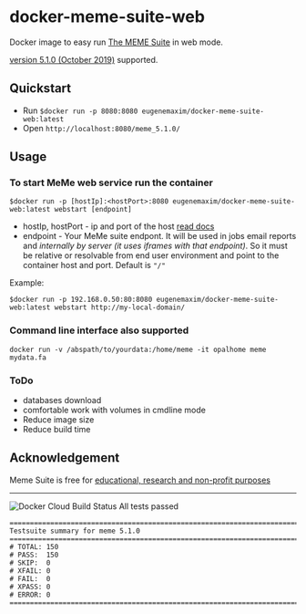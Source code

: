 # docker-meme-suite-web

Docker image to easy run [The MEME Suite](http://meme-suite.org) in web mode.

[version 5.1.0 (October 2019)](http://meme-suite.org/doc/release-notes.html) supported.

## Quickstart

- Run `$docker run -p 8080:8080 eugenemaxim/docker-meme-suite-web:latest`
- Open `http://localhost:8080/meme_5.1.0/`

## Usage

### To start MeMe web service run the container

```shell
$docker run -p [hostIp]:<hostPort>:8080 eugenemaxim/docker-meme-suite-web:latest webstart [endpoint]
```

- hostIp, hostPort - ip and port of the host [read docs](//docs.docker.com/engine/reference/run/)
- endpoint - Your MeMe suite endpont. It will be used in jobs email reports and *internally by server (it uses iframes with that endpoint)*. So it must be relative or resolvable from end user environment and point to the container host and port. Default is `"/"`

Example:

```shell
$docker run -p 192.168.0.50:80:8080 eugenemaxim/docker-meme-suite-web:latest webstart http://my-local-domain/
```  

### Command line interface also supported

```shell
docker run -v /abspath/to/yourdata:/home/meme -it opalhome meme mydata.fa
```

### ToDo

- databases download
- comfortable work with volumes in cmdline mode
- Reduce image size
- Reduce build time

## Acknowledgement

Meme Suite is free for [educational, research and non-profit purposes](//meme-suite.org/doc/copyright.html)

---
![Docker Cloud Build Status](https://img.shields.io/docker/cloud/build/eugenemaxim/docker-meme-suite-web?label=dockerhub%20build)
All tests passed

```shell
============================================================================
Testsuite summary for meme 5.1.0
============================================================================
# TOTAL: 150
# PASS:  150
# SKIP:  0
# XFAIL: 0
# FAIL:  0
# XPASS: 0
# ERROR: 0
============================================================================
```
